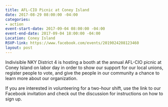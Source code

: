 ```yaml
---
title: AFL-CIO Picnic at Coney Island
date: 2017-08-29 08:00:00 -04:00
categories:
- action
event-start-date: 2017-09-04 08:00:00 -04:00
event-end-date: 2017-09-04 18:00:00 -04:00
Location: Coney Island
RSVP-link: https://www.facebook.com/events/2019024208123460
layout: post
---
```


Indivisible NKY District 4 is hosting a booth at the annual AFL-CIO picnic at Coney Island on labor day in order to show our support for our local unions, register people to vote, and give the people in our community a chance to learn more about our organization.

If you are interested in volunteering for a two-hour shift, use the[](https://www.facebook.com/events/2019024208123460) link to our Facebook invitation and check out the discussion for instructions on how to sign up.